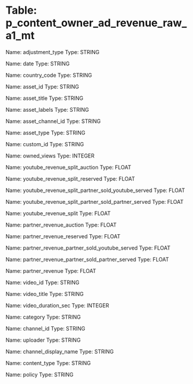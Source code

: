 Table: p_content_owner_ad_revenue_raw_a1_mt
===========================================

Name: adjustment_type
Type: STRING

Name: date
Type: STRING

Name: country_code
Type: STRING

Name: asset_id
Type: STRING

Name: asset_title
Type: STRING

Name: asset_labels
Type: STRING

Name: asset_channel_id
Type: STRING

Name: asset_type
Type: STRING

Name: custom_id
Type: STRING

Name: owned_views
Type: INTEGER

Name: youtube_revenue_split_auction
Type: FLOAT

Name: youtube_revenue_split_reserved
Type: FLOAT

Name: youtube_revenue_split_partner_sold_youtube_served
Type: FLOAT

Name: youtube_revenue_split_partner_sold_partner_served
Type: FLOAT

Name: youtube_revenue_split
Type: FLOAT

Name: partner_revenue_auction
Type: FLOAT

Name: partner_revenue_reserved
Type: FLOAT

Name: partner_revenue_partner_sold_youtube_served
Type: FLOAT

Name: partner_revenue_partner_sold_partner_served
Type: FLOAT

Name: partner_revenue
Type: FLOAT

Name: video_id
Type: STRING

Name: video_title
Type: STRING

Name: video_duration_sec
Type: INTEGER

Name: category
Type: STRING

Name: channel_id
Type: STRING

Name: uploader
Type: STRING

Name: channel_display_name
Type: STRING

Name: content_type
Type: STRING

Name: policy
Type: STRING

